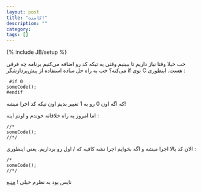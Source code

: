 ```yaml
---
layout: post
title: "کامنت!"
description: ""
category: 
tags: []
---
```

{% include JB/setup %}
<p>
خب خیلا وقتا نیاز داریم تا ببینیم وقتی یه تیکه کد رو اضافه می‌کنیم برنامه چه فرقی می‌کنه؟ خب یه راه حل ساده استفاده از پیش‌پردازشگر if توی C هست. اینطوری :
</p>
<pre><code> #if 0 
someCode(); 
#endif 
</code></pre>
<p>
که اگه اون 0 رو به 1 تغییر بدیم اون تیکه کد اجرا میشه! 
</p>
<p>
اما امروز یه راه خلاقانه خوندم و اونم اینه :
</p>
<pre><code>//* 
someCode();
//*/ 
</code></pre>
<p>
الان کد بالا اجرا میشه و اگه بخوایم اجرا نشه کافیه که / اول رو برداریم. یعنی اینطوری :
</p>
<pre><code>/*
someCode(); 
//*/
</code></pre>
<p>
نایس بود به نظرم خیلی !
<a href="https://coderwall.com/p/zbc2zw">منبع</a>
</p>

